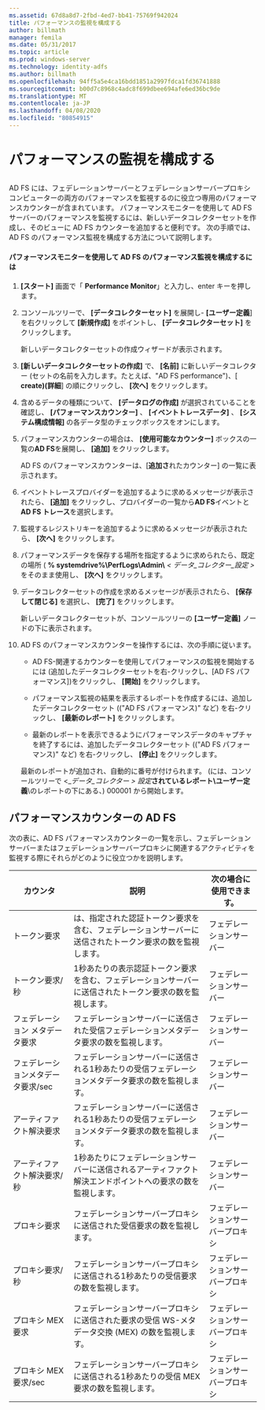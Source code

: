 ```yaml
---
ms.assetid: 67d8a8d7-2fbd-4ed7-bb41-75769f942024
title: パフォーマンスの監視を構成する
author: billmath
manager: femila
ms.date: 05/31/2017
ms.topic: article
ms.prod: windows-server
ms.technology: identity-adfs
ms.author: billmath
ms.openlocfilehash: 94ff5a5e4ca16bdd1851a2997fdca1fd36741888
ms.sourcegitcommit: b00d7c8968c4adc8f699dbee694afe6ed36bc9de
ms.translationtype: MT
ms.contentlocale: ja-JP
ms.lasthandoff: 04/08/2020
ms.locfileid: "80854915"
---
```

# <a name="configure-performance-monitoring"></a>パフォーマンスの監視を構成する
  
## <a name="bkmk_ConfigurePerfMon"></a>  
AD FS には、フェデレーションサーバーとフェデレーションサーバープロキシコンピューターの両方のパフォーマンスを監視するのに役立つ専用のパフォーマンスカウンターが含まれています。 パフォーマンスモニターを使用して AD FS サーバーのパフォーマンスを監視するには、新しいデータコレクターセットを作成し、そのビューに AD FS カウンターを追加すると便利です。 次の手順では、AD FS のパフォーマンス監視を構成する方法について説明します。  
  
#### <a name="to-configure-performance-monitoring-for-ad-fs-using-performance-monitor"></a>パフォーマンスモニターを使用して AD FS のパフォーマンス監視を構成するには  
  
1. **[スタート]** 画面で「 **Performance Monitor**」と入力し、enter キーを押します。  
  
2. コンソールツリーで、 **[データコレクターセット]** を展開し\- **[ユーザー定義**] を右クリックして **[新規作成]** をポイントし、 **[データコレクターセット]** をクリックします。  
  
   新しいデータコレクターセットの作成ウィザードが表示されます。  
  
3. **[新しいデータコレクターセットの作成]** で、 **[名前]** に新しいデータコレクター \(セットの名前を入力します。たとえば、"AD FS performance"\)、[ **create\)\(詳細**] の順にクリックし、 **[次へ]** をクリックします。  
  
4. 含めるデータの種類について、 **[データログの作成]** が選択されていることを確認し、 **[パフォーマンスカウンター]** 、 **[イベントトレースデータ]** 、 **[システム構成情報]** の各データ型のチェックボックスをオンにします。  
  
5. パフォーマンスカウンターの場合は、 **[使用可能なカウンター]** ボックスの一覧の**AD FS**を展開し、 **[追加]** をクリックします。  
  
   AD FS のパフォーマンスカウンターは、[**追加さ**れたカウンター] の一覧に表示されます。  
  
6. イベントトレースプロバイダーを追加するように求めるメッセージが表示されたら、 **[追加]** をクリックし、プロバイダーの一覧から**AD FS**イベントと**AD FS トレース**を選択します。  
  
7. 監視するレジストリキーを追加するように求めるメッセージが表示されたら、 **[次へ]** をクリックします。  
  
8. パフォーマンスデータを保存する場所を指定するように求められたら、既定の場所 \( **% systemdrive%\\PerfLogs\\Admin\\** _< データ\_コレクター\_設定 >_ をそのまま使用し、 **[次へ]** をクリックします。  
  
9. データコレクターセットの作成を求めるメッセージが表示されたら、 **[保存して閉じる]** を選択し、 **[完了]** をクリックします。  
  
    新しいデータコレクターセットが、コンソールツリーの **[ユーザー定義]** ノードの下に表示されます。  
  
10. AD FS のパフォーマンスカウンターを操作するには、次の手順に従います。  
  
    -   AD FS\-関連するカウンターを使用してパフォーマンスの監視を開始するには \(追加したデータコレクターセットを右\-クリックし、[AD FS パフォーマンス]\)をクリックし、 **[開始]** をクリックします。  
  
    -   パフォーマンス監視の結果を表示するレポートを作成するには、追加したデータコレクターセット \(("AD FS パフォーマンス\)" など) を右\-クリックし、 **[最新のレポート]** をクリックします。  
  
    -   最新のレポートを表示できるようにパフォーマンスデータのキャプチャを終了するには、追加したデータコレクターセット \(("AD FS パフォーマンス\)" など) を右\-クリックし、 **[停止]** をクリックします。  
  
    最新のレポートが追加され、自動的に番号が付けられます。 \(には、コンソールツリーで <\_<em>データ\_コレクター > 設定</em>**されているレポート\\ユーザー定義**\\のレポートの下にある、\) 000001 から開始します。  
  
## <a name="ad-fs-performance-counters"></a>パフォーマンスカウンターの AD FS  
次の表に、AD FS パフォーマンスカウンターの一覧を示し、フェデレーションサーバーまたはフェデレーションサーバープロキシに関連するアクティビティを監視する際にそれらがどのように役立つかを説明します。  
  
|カウンタ|説明|次の場合に使用できます。 
|-----------|---------------|------------------- 
|トークン要求|は、指定された認証トークン要求を含む、フェデレーションサーバーに送信されたトークン要求の数を監視します。|フェデレーションサーバー 
|トークン要求\/秒|1秒あたりの表示認証トークン要求を含む、フェデレーションサーバーに送信されたトークン要求の数を監視します。|フェデレーションサーバー  
|フェデレーション メタデータ要求|フェデレーションサーバーに送信された受信フェデレーションメタデータ要求の数を監視します。|フェデレーションサーバー  
|フェデレーションメタデータ要求\/sec|フェデレーションサーバーに送信される1秒あたりの受信フェデレーションメタデータ要求の数を監視します。|フェデレーションサーバー  
|アーティファクト解決要求|フェデレーションサーバーに送信される1秒あたりの受信フェデレーションメタデータ要求の数を監視します。|フェデレーションサーバー  
|アーティファクト解決要求\/秒|1秒あたりにフェデレーションサーバーに送信されるアーティファクト解決エンドポイントへの要求の数を監視します。|フェデレーションサーバー  
|プロキシ要求|フェデレーションサーバープロキシに送信された受信要求の数を監視します。|フェデレーションサーバープロキシ  
|プロキシ要求\/秒|フェデレーションサーバープロキシに送信される1秒あたりの受信要求の数を監視します。|フェデレーションサーバープロキシ  
|プロキシ MEX 要求|フェデレーションサーバープロキシに送信された要求の受信 WS\-メタデータ交換 \(MEX\) の数を監視します。|フェデレーションサーバープロキシ 
|プロキシ MEX 要求\/sec|フェデレーションサーバープロキシに送信される1秒あたりの受信 MEX 要求の数を監視します。|フェデレーションサーバープロキシ  
  

